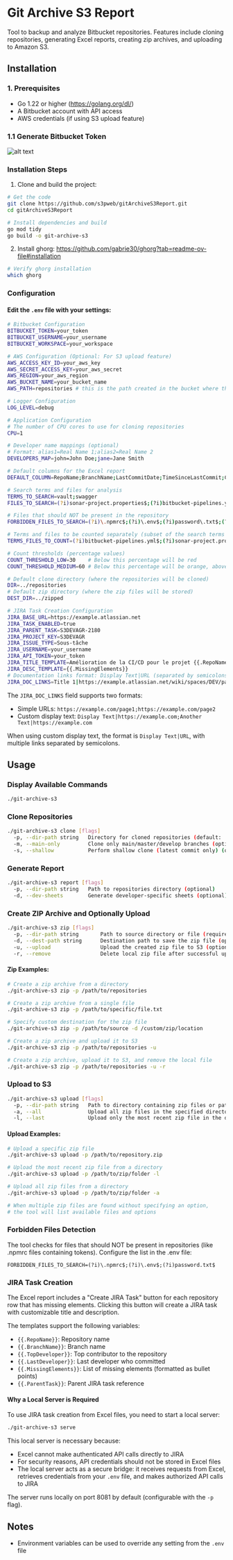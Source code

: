 # Git Archive S3 Report

Tool to backup and analyze Bitbucket repositories. Features include cloning repositories, generating Excel reports, creating zip archives, and uploading to Amazon S3.

## Installation

### 1. Prerequisites
- Go 1.22 or higher (https://golang.org/dl/)
- A Bitbucket account with API access
- AWS credentials (if using S3 upload feature)

### 1.1 Generate Bitbucket Token
![alt text](resources/image.png)

### Installation Steps

1. Clone and build the project:
```bash
# Get the code
git clone https://github.com/s3pweb/gitArchiveS3Report.git
cd gitArchiveS3Report

# Install dependencies and build
go mod tidy
go build -o git-archive-s3
```

2. Install ghorg:
https://github.com/gabrie30/ghorg?tab=readme-ov-file#installation

```bash
# Verify ghorg installation
which ghorg
```

### Configuration

#### Edit the `.env` file with your settings:
```bash
# Bitbucket Configuration
BITBUCKET_TOKEN=your_token
BITBUCKET_USERNAME=your_username
BITBUCKET_WORKSPACE=your_workspace

# AWS Configuration (Optional: For S3 upload feature)
AWS_ACCESS_KEY_ID=your_aws_key
AWS_SECRET_ACCESS_KEY=your_aws_secret
AWS_REGION=your_aws_region
AWS_BUCKET_NAME=your_bucket_name
AWS_PATH=repositories # this is the path created in the bucket where the zip file will be uploaded

# Logger Configuration
LOG_LEVEL=debug

# Application Configuration
# The number of CPU cores to use for cloning repositories
CPU=1

# Developer name mappings (optional)
# Format: alias1=Real Name 1;alias2=Real Name 2
DEVELOPERS_MAP=john=John Doe;jane=Jane Smith

# Default columns for the Excel report
DEFAULT_COLUMN=RepoName;BranchName;LastCommitDate;TimeSinceLastCommit;Commitnbr;HostLine;LastDeveloper;LastDeveloperPercentage;SelectiveCount;Count;ForbiddenCount

# Search terms and files for analysis
TERMS_TO_SEARCH=vault;swagger
FILES_TO_SEARCH=(?i)sonar-project.properties$;(?i)bitbucket-pipelines.yml$;(?i)Dockerfile$;(?i)docker-compose(-\w+)?\.yaml$

# Files that should NOT be present in the repository
FORBIDDEN_FILES_TO_SEARCH=(?i)\.npmrc$;(?i)\.env$;(?i)password\.txt$;(?i)credentials\.(json|txt|yaml)$;(?i)secret\.(key|txt|json)$;(?i)private\.key$;(?i)api_token\.txt$

# Terms and files to be counted separately (subset of the search terms and files)
TERMS_FILES_TO_COUNT=(?i)bitbucket-pipelines.yml$;(?i)sonar-project.properties$;vault

# Count thresholds (percentage values)
COUNT_THRESHOLD_LOW=30    # Below this percentage will be red
COUNT_THRESHOLD_MEDIUM=60 # Below this percentage will be orange, above will be green

# Default clone directory (where the repositories will be cloned)
DIR=../repositories
# Default zip directory (where the zip files will be stored)
DEST_DIR=../zipped

# JIRA Task Creation Configuration
JIRA_BASE_URL=https://example.atlassian.net
JIRA_TASK_ENABLED=true
JIRA_PARENT_TASK=S3DEVAGR-2180
JIRA_PROJECT_KEY=S3DEVAGR
JIRA_ISSUE_TYPE=Sous-tâche
JIRA_USERNAME=your_username
JIRA_API_TOKEN=your_token
JIRA_TITLE_TEMPLATE=Amélioration de la CI/CD pour le projet {{.RepoName}}
JIRA_DESC_TEMPLATE={{.MissingElements}}
# Documentation links format: Display Text|URL (separated by semicolons)
JIRA_DOC_LINKS=Title 1|https://example.atlassian.net/wiki/spaces/DEV/pages/123/CI+CD+Introduction;Title 2|https://example.atlassian.net/wiki/spaces/DEV/pages/456/External+Projects
```

The `JIRA_DOC_LINKS` field supports two formats:
- Simple URLs: `https://example.com/page1;https://example.com/page2`
- Custom display text: `Display Text|https://example.com;Another Text|https://example.com`

When using custom display text, the format is `Display Text|URL`, with multiple links separated by semicolons.

## Usage

### Display Available Commands
```bash
./git-archive-s3
```

### Clone Repositories
```bash
./git-archive-s3 clone [flags]
  -p, --dir-path string   Directory for cloned repositories (default: ./repositories) (optional)
  -m, --main-only         Clone only main/master/develop branches (optional)
  -s, --shallow           Perform shallow clone (latest commit only) (optional)
```

### Generate Report
```bash
./git-archive-s3 report [flags]
  -p, --dir-path string   Path to repositories directory (optional)
  -d, --dev-sheets        Generate developer-specific sheets (optional)
```

### Create ZIP Archive and Optionally Upload
```bash
./git-archive-s3 zip [flags]
  -p, --dir-path string       Path to source directory or file (required)
  -d, --dest-path string      Destination path to save the zip file (optional)
  -u, --upload                Upload the created zip file to S3 (optional)
  -r, --remove                Delete local zip file after successful upload (requires --upload)
```

#### Zip Examples:
```bash
# Create a zip archive from a directory
./git-archive-s3 zip -p /path/to/repositories

# Create a zip archive from a single file
./git-archive-s3 zip -p /path/to/specific/file.txt

# Specify custom destination for the zip file
./git-archive-s3 zip -p /path/to/source -d /custom/zip/location

# Create a zip archive and upload it to S3
./git-archive-s3 zip -p /path/to/repositories -u

# Create a zip archive, upload it to S3, and remove the local file
./git-archive-s3 zip -p /path/to/repositories -u -r
```

### Upload to S3
```bash
./git-archive-s3 upload [flags]
  -p, --dir-path string   Path to directory containing zip files or path to specific zip file (required)
  -a, --all               Upload all zip files in the specified directory (optional)
  -l, --last              Upload only the most recent zip file in the directory (optional)
```

#### Upload Examples:
```bash
# Upload a specific zip file
./git-archive-s3 upload -p /path/to/repository.zip

# Upload the most recent zip file from a directory 
./git-archive-s3 upload -p /path/to/zip/folder -l

# Upload all zip files from a directory
./git-archive-s3 upload -p /path/to/zip/folder -a

# When multiple zip files are found without specifying an option,
# the tool will list available files and options
```

### Forbidden Files Detection
The tool checks for files that should NOT be present in repositories (like .npmrc files containing tokens). Configure the list in the .env file:
```
FORBIDDEN_FILES_TO_SEARCH=(?i)\.npmrc$;(?i)\.env$;(?i)password.txt$
```

### JIRA Task Creation
The Excel report includes a "Create JIRA Task" button for each repository row that has missing elements. Clicking this button will create a JIRA task with customizable title and description.

The templates support the following variables:
- `{{.RepoName}}`: Repository name
- `{{.BranchName}}`: Branch name
- `{{.TopDeveloper}}`: Top contributor to the repository
- `{{.LastDeveloper}}`: Last developer who committed
- `{{.MissingElements}}`: List of missing elements (formatted as bullet points)
- `{{.ParentTask}}`: Parent JIRA task reference

#### Why a Local Server is Required
To use JIRA task creation from Excel files, you need to start a local server:
```bash
./git-archive-s3 serve
```

This local server is necessary because:
- Excel cannot make authenticated API calls directly to JIRA
- For security reasons, API credentials should not be stored in Excel files
- The local server acts as a secure bridge: it receives requests from Excel, retrieves credentials from your `.env` file, and makes authorized API calls to JIRA

The server runs locally on port 8081 by default (configurable with the `-p` flag).

## Notes
- Environment variables can be used to override any setting from the `.env` file
